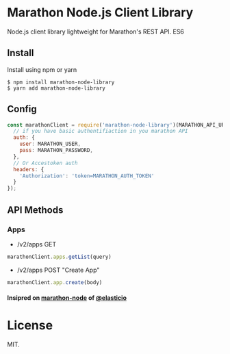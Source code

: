 # Marathon Node.js Client Library

Node.js client library lightweight for Marathon's REST API. ES6

## Install

Install using npm or yarn

```shell
$ npm install marathon-node-library
$ yarn add marathon-node-library
```

## Config

```javascript
const marathonClient = require('marathon-node-library')(MARATHON_API_URL, {
  // if you have basic authentifiaction in you marathon API
  auth: {
    user: MARATHON_USER,
    pass: MARATHON_PASSWORD,
  },
  // Or Accestoken auth
  headers: {
    'Authorization': 'token=MARATHON_AUTH_TOKEN'
  }
});

```

## API Methods

### Apps

- /v2/apps GET

```javascript
marathonClient.apps.getList(query)
```

- /v2/apps POST "Create App"

```javascript
marathonClient.app.create(body)
```

####  Insipred on [marathon-node](https://github.com/elasticio/marathon-node) of [@elasticio](https://github.com/elasticio)

# License

MIT.
